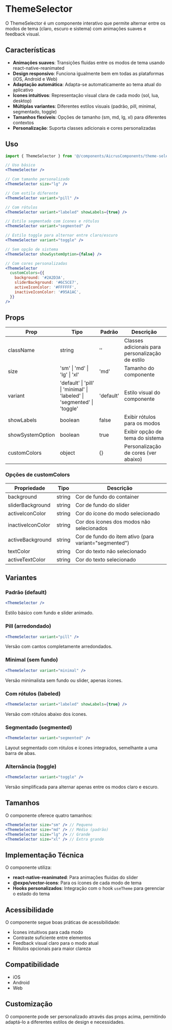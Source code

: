 # ThemeSelector

O ThemeSelector é um componente interativo que permite alternar entre os modos de tema (claro, escuro e sistema) com animações suaves e feedback visual.

## Características

- **Animações suaves**: Transições fluidas entre os modos de tema usando react-native-reanimated
- **Design responsivo**: Funciona igualmente bem em todas as plataformas (iOS, Android e Web)
- **Adaptação automática**: Adapta-se automaticamente ao tema atual do aplicativo
- **Ícones intuitivos**: Representação visual clara de cada modo (sol, lua, desktop)
- **Múltiplas variantes**: Diferentes estilos visuais (padrão, pill, minimal, segmentado, toggle)
- **Tamanhos flexíveis**: Opções de tamanho (sm, md, lg, xl) para diferentes contextos
- **Personalização**: Suporta classes adicionais e cores personalizadas

## Uso

```jsx
import { ThemeSelector } from '@/components/AicrusComponents/theme-selector';

// Uso básico
<ThemeSelector />

// Com tamanho personalizado
<ThemeSelector size="lg" />

// Com estilo diferente
<ThemeSelector variant="pill" />

// Com rótulos
<ThemeSelector variant="labeled" showLabels={true} />

// Estilo segmentado com ícones e rótulos
<ThemeSelector variant="segmented" />

// Estilo toggle para alternar entre claro/escuro
<ThemeSelector variant="toggle" />

// Sem opção de sistema
<ThemeSelector showSystemOption={false} />

// Com cores personalizadas
<ThemeSelector 
  customColors={{
    background: '#2A2D3A',
    sliderBackground: '#6C5CE7',
    activeIconColor: '#FFFFFF',
    inactiveIconColor: '#95A1AC',
  }} 
/>
```

## Props

| Prop            | Tipo                            | Padrão     | Descrição                                        |
|-----------------|--------------------------------|------------|-------------------------------------------------|
| className       | string                         | ''         | Classes adicionais para personalização de estilo |
| size            | 'sm' \| 'md' \| 'lg' \| 'xl'   | 'md'       | Tamanho do componente                           |
| variant         | 'default' \| 'pill' \| 'minimal' \| 'labeled' \| 'segmented' \| 'toggle' | 'default' | Estilo visual do componente        |
| showLabels      | boolean                        | false      | Exibir rótulos para os modos                     |
| showSystemOption | boolean                        | true       | Exibir opção de tema do sistema                  |
| customColors    | object                         | {}         | Personalização de cores (ver abaixo)             |

### Opções de customColors

| Propriedade        | Tipo   | Descrição                                          |
|--------------------|--------|---------------------------------------------------|
| background         | string | Cor de fundo do container                          |
| sliderBackground   | string | Cor de fundo do slider                             |
| activeIconColor    | string | Cor do ícone do modo selecionado                   |
| inactiveIconColor  | string | Cor dos ícones dos modos não selecionados          |
| activeBackground   | string | Cor de fundo do item ativo (para variant="segmented") |
| textColor          | string | Cor do texto não selecionado                        |
| activeTextColor    | string | Cor do texto selecionado                            |

## Variantes

### Padrão (default)

```jsx
<ThemeSelector />
```
Estilo básico com fundo e slider animado.

### Pill (arredondado)

```jsx
<ThemeSelector variant="pill" />
```
Versão com cantos completamente arredondados.

### Minimal (sem fundo)

```jsx
<ThemeSelector variant="minimal" />
```
Versão minimalista sem fundo ou slider, apenas ícones.

### Com rótulos (labeled)

```jsx
<ThemeSelector variant="labeled" showLabels={true} />
```
Versão com rótulos abaixo dos ícones.

### Segmentado (segmented)

```jsx
<ThemeSelector variant="segmented" />
```
Layout segmentado com rótulos e ícones integrados, semelhante a uma barra de abas.

### Alternância (toggle)

```jsx
<ThemeSelector variant="toggle" />
```
Versão simplificada para alternar apenas entre os modos claro e escuro.

## Tamanhos

O componente oferece quatro tamanhos:

```jsx
<ThemeSelector size="sm" /> // Pequeno
<ThemeSelector size="md" /> // Médio (padrão)
<ThemeSelector size="lg" /> // Grande
<ThemeSelector size="xl" /> // Extra grande
```

## Implementação Técnica

O componente utiliza:

- **react-native-reanimated**: Para animações fluidas do slider
- **@expo/vector-icons**: Para os ícones de cada modo de tema
- **Hooks personalizados**: Integração com o hook `useTheme` para gerenciar o estado do tema

## Acessibilidade

O componente segue boas práticas de acessibilidade:

- Ícones intuitivos para cada modo
- Contraste suficiente entre elementos
- Feedback visual claro para o modo atual
- Rótulos opcionais para maior clareza

## Compatibilidade

- iOS
- Android
- Web

## Customização

O componente pode ser personalizado através das props acima, permitindo adaptá-lo a diferentes estilos de design e necessidades. 